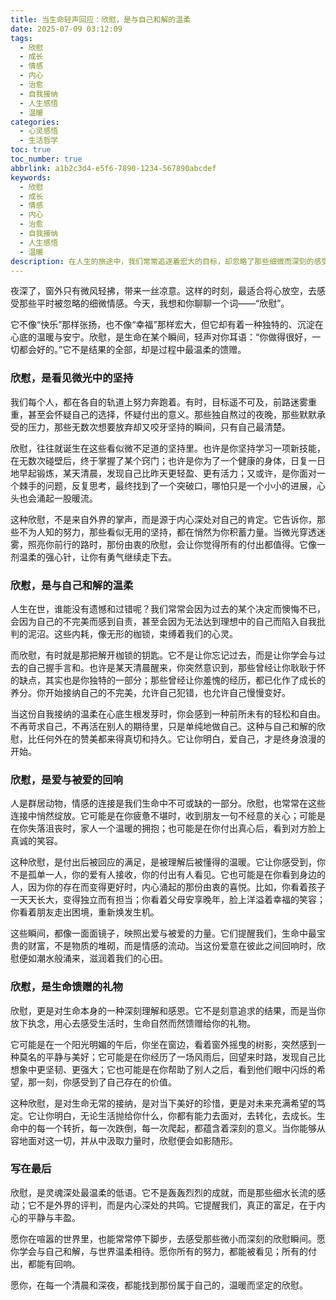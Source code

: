 ```yaml
---
title: 当生命轻声回应：欣慰，是与自己和解的温柔
date: 2025-07-09 03:12:09
tags:
  - 欣慰
  - 成长
  - 情感
  - 内心
  - 治愈
  - 自我接纳
  - 人生感悟
  - 温暖
categories:
  - 心灵感悟
  - 生活哲学
toc: true
toc_number: true
abbrlink: a1b2c3d4-e5f6-7890-1234-567890abcdef
keywords:
  - 欣慰
  - 成长
  - 情感
  - 内心
  - 治愈
  - 自我接纳
  - 人生感悟
  - 温暖
description: 在人生的旅途中，我们常常追逐着宏大的目标，却忽略了那些细微而深刻的感受。欣慰，并非转瞬即逝的狂喜，而是一种沉淀在心底的温暖与安宁。它是在坚持中看见微光，是在困境中与自己和解，是在爱与被爱中感受回响。这篇文章，将带你一同探寻欣慰的真谛，感受那些生命轻声回应的温柔瞬间，愿你也能在喧嚣中，找到属于自己的那份宁静与力量。
---
```


夜深了，窗外只有微风轻拂，带来一丝凉意。这样的时刻，最适合将心放空，去感受那些平时被忽略的细微情感。今天，我想和你聊聊一个词——“欣慰”。

它不像“快乐”那样张扬，也不像“幸福”那样宏大，但它却有着一种独特的、沉淀在心底的温暖与安宁。欣慰，是生命在某个瞬间，轻声对你耳语：“你做得很好，一切都会好的。”它不是结果的全部，却是过程中最温柔的馈赠。

### 欣慰，是看见微光中的坚持

我们每个人，都在各自的轨道上努力奔跑着。有时，目标遥不可及，前路迷雾重重，甚至会怀疑自己的选择，怀疑付出的意义。那些独自熬过的夜晚，那些默默承受的压力，那些无数次想要放弃却又咬牙坚持的瞬间，只有自己最清楚。

欣慰，往往就诞生在这些看似微不足道的坚持里。也许是你坚持学习一项新技能，在无数次碰壁后，终于掌握了某个窍门；也许是你为了一个健康的身体，日复一日地早起锻炼，某天清晨，发现自己比昨天更轻盈、更有活力；又或许，是你面对一个棘手的问题，反复思考，最终找到了一个突破口，哪怕只是一个小小的进展，心头也会涌起一股暖流。

这种欣慰，不是来自外界的掌声，而是源于内心深处对自己的肯定。它告诉你，那些不为人知的努力，那些看似无用的坚持，都在悄然为你积蓄力量。当微光穿透迷雾，照亮你前行的路时，那份由衷的欣慰，会让你觉得所有的付出都值得。它像一剂温柔的强心针，让你有勇气继续走下去。

### 欣慰，是与自己和解的温柔

人生在世，谁能没有遗憾和过错呢？我们常常会因为过去的某个决定而懊悔不已，会因为自己的不完美而感到自责，甚至会因为无法达到理想中的自己而陷入自我批判的泥沼。这些内耗，像无形的枷锁，束缚着我们的心灵。

而欣慰，有时就是那把解开枷锁的钥匙。它不是让你忘记过去，而是让你学会与过去的自己握手言和。也许是某天清晨醒来，你突然意识到，那些曾经让你耿耿于怀的缺点，其实也是你独特的一部分；那些曾经让你羞愧的经历，都已化作了成长的养分。你开始接纳自己的不完美，允许自己犯错，也允许自己慢慢变好。

当这份自我接纳的温柔在心底生根发芽时，你会感到一种前所未有的轻松和自由。不再苛求自己，不再活在别人的期待里，只是单纯地做自己。这种与自己和解的欣慰，比任何外在的赞美都来得真切和持久。它让你明白，爱自己，才是终身浪漫的开始。

### 欣慰，是爱与被爱的回响

人是群居动物，情感的连接是我们生命中不可或缺的一部分。欣慰，也常常在这些连接中悄然绽放。它可能是在你疲惫不堪时，收到朋友一句不经意的关心；可能是在你失落沮丧时，家人一个温暖的拥抱；也可能是在你付出真心后，看到对方脸上真诚的笑容。

这种欣慰，是付出后被回应的满足，是被理解后被懂得的温暖。它让你感受到，你不是孤单一人，你的爱有人接收，你的付出有人看见。它也可能是在你看到身边的人，因为你的存在而变得更好时，内心涌起的那份由衷的喜悦。比如，你看着孩子一天天长大，变得独立而有担当；你看着父母安享晚年，脸上洋溢着幸福的笑容；你看着朋友走出困境，重新焕发生机。

这些瞬间，都像一面面镜子，映照出爱与被爱的力量。它们提醒我们，生命中最宝贵的财富，不是物质的堆砌，而是情感的流动。当这份爱意在彼此之间回响时，欣慰便如潮水般涌来，滋润着我们的心田。

### 欣慰，是生命馈赠的礼物

欣慰，更是对生命本身的一种深刻理解和感恩。它不是刻意追求的结果，而是当你放下执念，用心去感受生活时，生命自然而然馈赠给你的礼物。

它可能是在一个阳光明媚的午后，你坐在窗边，看着窗外摇曳的树影，突然感到一种莫名的平静与美好；它可能是在你经历了一场风雨后，回望来时路，发现自己比想象中更坚韧、更强大；它也可能是在你帮助了别人之后，看到他们眼中闪烁的希望，那一刻，你感受到了自己存在的价值。

这种欣慰，是对生命无常的接纳，是对当下美好的珍惜，更是对未来充满希望的笃定。它让你明白，无论生活抛给你什么，你都有能力去面对，去转化，去成长。生命中的每一个转折，每一次跌倒，每一次爬起，都蕴含着深刻的意义。当你能够从容地面对这一切，并从中汲取力量时，欣慰便会如影随形。

### 写在最后

欣慰，是灵魂深处最温柔的低语。它不是轰轰烈烈的成就，而是那些细水长流的感动；它不是外界的评判，而是内心深处的共鸣。它提醒我们，真正的富足，在于内心的平静与丰盈。

愿你在喧嚣的世界里，也能常常停下脚步，去感受那些微小而深刻的欣慰瞬间。愿你学会与自己和解，与世界温柔相待。愿你所有的努力，都能被看见；所有的付出，都能有回响。

愿你，在每一个清晨和深夜，都能找到那份属于自己的，温暖而坚定的欣慰。